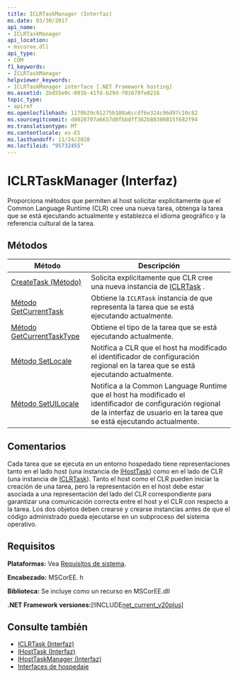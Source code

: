 ```yaml
---
title: ICLRTaskManager (Interfaz)
ms.date: 03/30/2017
api_name:
- ICLRTaskManager
api_location:
- mscoree.dll
api_type:
- COM
f1_keywords:
- ICLRTaskManager
helpviewer_keywords:
- ICLRTaskManager interface [.NET Framework hosting]
ms.assetid: 2bd55e0c-001b-41fd-b29d-f01670fe8216
topic_type:
- apiref
ms.openlocfilehash: 1170b29c01275b108a6ccdf6e324c96d97c10c82
ms.sourcegitcommit: d8020797a6657d0fbbdff362b80300815f682f94
ms.translationtype: MT
ms.contentlocale: es-ES
ms.lasthandoff: 11/24/2020
ms.locfileid: "95732455"
---
```

# <a name="iclrtaskmanager-interface"></a>ICLRTaskManager (Interfaz)

Proporciona métodos que permiten al host solicitar explícitamente que el Common Language Runtime (CLR) cree una nueva tarea, obtenga la tarea que se está ejecutando actualmente y establezca el idioma geográfico y la referencia cultural de la tarea.  
  
## <a name="methods"></a>Métodos  
  
|Método|Descripción|  
|------------|-----------------|  
|[CreateTask (Método)](iclrtaskmanager-createtask-method.md)|Solicita explícitamente que CLR cree una nueva instancia de [ICLRTask](iclrtask-interface.md) .|  
|[Método GetCurrentTask](iclrtaskmanager-getcurrenttask-method.md)|Obtiene la `ICLRTask` instancia de que representa la tarea que se está ejecutando actualmente.|  
|[Método GetCurrentTaskType](iclrtaskmanager-getcurrenttasktype-method.md)|Obtiene el tipo de la tarea que se está ejecutando actualmente.|  
|[Método SetLocale](iclrtaskmanager-setlocale-method.md)|Notifica a CLR que el host ha modificado el identificador de configuración regional en la tarea que se está ejecutando actualmente.|  
|[Método SetUILocale](iclrtaskmanager-setuilocale-method.md)|Notifica a la Common Language Runtime que el host ha modificado el identificador de configuración regional de la interfaz de usuario en la tarea que se está ejecutando actualmente.|  
  
## <a name="remarks"></a>Comentarios  

 Cada tarea que se ejecuta en un entorno hospedado tiene representaciones tanto en el lado host (una instancia de [IHostTask](ihosttask-interface.md)) como en el lado de CLR (una instancia de [ICLRTask](iclrtask-interface.md)). Tanto el host como el CLR pueden iniciar la creación de una tarea, pero la representación en el host debe estar asociada a una representación del lado del CLR correspondiente para garantizar una comunicación correcta entre el host y el CLR con respecto a la tarea. Los dos objetos deben crearse y crearse instancias antes de que el código administrado pueda ejecutarse en un subproceso del sistema operativo.  
  
## <a name="requirements"></a>Requisitos  

 **Plataformas:** Vea [Requisitos de sistema](../../get-started/system-requirements.md).  
  
 **Encabezado:** MSCorEE. h  
  
 **Biblioteca:** Se incluye como un recurso en MSCorEE.dll  
  
 **.NET Framework versiones:**[!INCLUDE[net_current_v20plus](../../../../includes/net-current-v20plus-md.md)]  
  
## <a name="see-also"></a>Consulte también

- [ICLRTask (Interfaz)](iclrtask-interface.md)
- [IHostTask (Interfaz)](ihosttask-interface.md)
- [IHostTaskManager (Interfaz)](ihosttaskmanager-interface.md)
- [Interfaces de hospedaje](hosting-interfaces.md)
